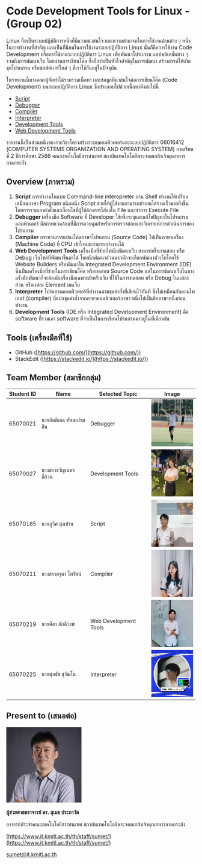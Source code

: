 # Code Development Tools for Linux - (Group 02)

Linux ถือเป็นระบบปฎิบัติการหนึ่งที่มีความน่าสนใจ เเละความสามารถในการใช้งานด้านต่าง ๆ หนึ่งในการทำงานที่สำคัญ เเละเป็นที่นิยมในการใช้งานระบบปฎิบัติการ Linux นั้นก็คือการใช้งาน Code Development หรือการใช้งานระบบปฎิบัติการ Linux เพื่อพัฒนาโปรเเกรม เเอปพลิเคชั่นต่าง ๆ รวมถึงการพัฒนาเว็บ โดยผ่านการเขียนโค๊ด ซึ่งถือว่าเป็นหัวใจสำคัญในการพัฒนา สร้างสรรค์ให้เกิดชุดโปรเเกรม หรือซอฟต์เเวร์ใหม่ ๆ ที่เราใช้กันอยู่ในปัจจุบัน

ในรายงานนี้ทางคณะผู้จัดทำได้รวบรวมเนื้อหา เเละข้อมูลที่น่าสนใจต่อการเขียนโค๊ด (Code Development) บนระบบปฎิบัติการ Linux ซึ่งประกอบไปด้วยเนื้อหาดังต่อไปนี้

-   [Script](https://github.com/misterfocusth/Code-Development-Group-02/tree/main/185%20Script)
-   [Debugger](https://github.com/misterfocusth/Code-Development-Group-02/tree/main/21%20Debugger)
-   [Compiler](https://github.com/misterfocusth/Code-Development-Group-02/tree/main/211%20Compiler)
-   [Interpreter](https://github.com/misterfocusth/Code-Development-Group-02/tree/main/225%20Interpreter)
-   [Development Tools](https://github.com/misterfocusth/Code-Development-Group-02/tree/main/27%20Development%20Tools)
-   [Web Development Tools](https://github.com/misterfocusth/Code-Development-Group-02/tree/main/219%20Web%20Development%20Tools)

รายงานนี้เป็นส่วนหนึ่งของรายวิชาโครงสร้างระบบคอมพิวเตอร์และระบบปฏิบัติการ 06016412 (COMPUTER SYSTEMS ORGANIZATION AND OPERATING SYSTEM) ภาคเรียนที่ 2 ปีการศึกษา 2566 คณะเทคโนโลยีสารสนเทศ สถาบันเทคโนโลยีพระจอมเกล้าเจ้าคุณทหารลาดกระบัง

## Overview (ภาพรวม)

1.  **Script** การทำงานในแบบ Command-line interopreter ผ่าน Shell ทำงานได้เปรียบเสมือนภาษา Program ชนิดหนึ่ง Script ช่วยให้ผู้ใช้งานสามารถทำงานได้รวดเร็วมากยิ่งขึ้น โดยการรวมเอาคำสั่งและเงื่อนไขที่ผู้ใช้ต้องการใส่ลงใน File และทำการ Execute File
2.  **Debugger เ**ครื่องมือ Software ที่ Developer ใช้เพื่อระบุและแก้ไขปัญหาในโปรแกรมคอมพิวเตอร์ มีสภาพแวดล้อมที่มีการควบคุมสําหรับการตรวจสอบและวิเคราะห์การดําเนินการของโปรแกรม
3.  **Compiler** กระบวนการแปลงโค้ดภาษาโปรแกรม (Source Code) ไปเป็นภาษาเครื่อง (Machine Code) ที่ CPU เข้าใจและสามารถทำงานได้
4.  **Web Development Tools** เครื่องมือที่ช่วยให้นักพัฒนาเว็บ สามารถที่จะทดสอบ หรือ Debug เว็บไซต์ที่พัฒนาขึ้นมาได้ โดยนักพัฒนาส่วนมากมักจะเลือกพัฒนาตัวเว็บโดยใช้ Website Builders หรือพัฒนาใน Integrated Development Environment (IDE) ซึ่งเป็นเครื่องมือที่ช่วยในการเขียนโค๊ด หรือทดสอบ Source Code เเต่ในการพัฒนาเว็บในบางครั้งนักพัฒนาก็จะต้องมีเครื่องมือเฉพาะสำหรับเว็บ ที่ใช้ในการทดสอบ หรือ Debug ในเเต่ละส่วน หรือเเต่ละ Element บนเว็บ
5.  **Interpreter** โปรแกรมคอมพิวเตอร์ที่ทำงานตามชุดคำสั่งที่เขียนไว้ทันที ซึ่งไม่เหมือนกับคอมไพเลอร์ (compiler) ที่แปลชุดคำสั่งจากภาษาคอมพิวเตอร์ภาษา หนึ่งไปเป็นอีกภาษาหนึ่งก่อนทำงาน
6.  **Development Tools** (IDE หรือ Integrated Development Environment) คือ software ที่รวมเอา software ที่จำเป็นในการเขียนโปรแกรมมาอยู่ในที่เดียวกัน

## Tools (เครื่องมือที่ใช้)

-   GitHub ([https://github.com/](https://github.com/))
-   StackEdit ([https://stackedit.io/](https://stackedit.io/))

## Team Member (สมาชิกกลุ่ม)

|Student ID|Name|Selected Topic|Image|
|--|--|--|--|
|65070021|นายกิตติภณ ทัศนเปรมสิน|Debugger| <img src="https://github.com/misterfocusth/Code-Development-Group-02/blob/main/219%20Web%20Development%20Tools/images/IMG_1646.jpg?raw=truee" width="125" height="125" />|
|65070027|นางสาวขวัญเนตร ถี่ถ้วน|Development Tools| <img src="https://github.com/misterfocusth/Code-Development-Group-02/blob/main/219%20Web%20Development%20Tools/images/IMG_1645.jpg?raw=truee" width="125" height="125" />|
|65070185|นายภูวิศ นุ่นปาน|Script| <img src="https://github.com/misterfocusth/Code-Development-Group-02/blob/main/219%20Web%20Development%20Tools/images/IMG_1647.jpg?raw=true" width="125" height="125" />|
|65070211|นางสาวศรุตา โทรัตน์ |Compiler| <img src="https://github.com/misterfocusth/Code-Development-Group-02/blob/main/219%20Web%20Development%20Tools/images/IMG_1644.jpg?raw=true" width="125" height="125" />|
|65070219|นายศิลา ภักดีวงษ์|Web Development Tools| <img src="https://github.com/misterfocusth/Code-Development-Group-02/blob/main/219%20Web%20Development%20Tools/images/327034314_6025210707536983_7630483055426139603_n.jpg?raw=true" width="125" height="125" />|
|65070225|นายศุภธัช สุวัฒโน|Interpreter| <img src="https://github.com/misterfocusth/Code-Development-Group-02/blob/main/219%20Web%20Development%20Tools/images/358070304_2311422129059060_6572322125817828629_n.jpg?raw=true" width="125" height="125" />|



## Present to (เสนอต่อ)

<img src="https://github.com/misterfocusth/Code-Development-Group-02/blob/main/219%20Web%20Development%20Tools/images/Sumet-768x768.jpg?raw=true" width="200" height="200" />

**ผู้ช่วยศาสตราจารย์ ดร. สุเมธ ประภาวัต**

อาจารย์ประจำคณะเทคโนโลยีสารสนเทศ สถาบันเทคโนโลยีพระจอมเกล้าเจ้าคุณทหารลาดกระบัง

[https://www.it.kmitl.ac.th/th/staff/sumet/](https://www.it.kmitl.ac.th/th/staff/sumet/)

[sumet@it.kmitl.ac.th](mailto:sumet@it.kmitl.ac.th)
